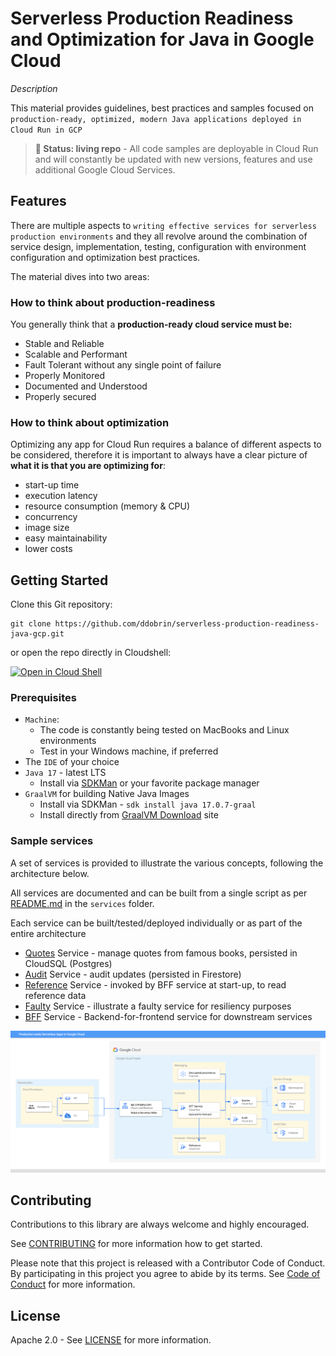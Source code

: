 # Serverless Production Readiness and Optimization for Java in Google Cloud

*Description*

This material provides guidelines, best practices and samples focused on `production-ready, optimized, modern Java applications deployed in Cloud Run in GCP`

> **🧪 Status: living repo** - All code samples are deployable in Cloud Run and will constantly be updated with new versions, features and use additional Google Cloud  Services.  

## Features
There are multiple aspects to `writing effective services for serverless production environments` and they all revolve around the combination of service design, implementation, testing, configuration with environment configuration and optimization best practices.

The material dives into two areas: 
### How to think about production-readiness
You generally think that a **production-ready cloud service must be:**
* Stable and Reliable
* Scalable and Performant
* Fault Tolerant without any single point of failure
* Properly Monitored
* Documented and Understood
* Properly secured

### How to think about optimization
Optimizing any app for Cloud Run requires a balance of different aspects to be considered, therefore it is important to always have a clear picture of **what it is that you are optimizing for**:
* start-up time
* execution latency
* resource consumption (memory & CPU)
* concurrency
* image size
* easy maintainability
* lower costs

## Getting Started
Clone this Git repository:
```shell
git clone https://github.com/ddobrin/serverless-production-readiness-java-gcp.git
```
or open the repo directly in Cloudshell:

[![Open in Cloud Shell](https://gstatic.com/cloudssh/images/open-btn.svg)](https://ssh.cloud.google.com/cloudshell/editor?cloudshell_git_repo=https://github.com/ddobrin/serverless-production-readiness-java-gcp.git)

### Prerequisites
* `Machine`:
  * The code is constantly being tested on MacBooks and Linux environments
  * Test in your Windows machine, if preferred
* The `IDE` of your choice
* `Java 17` - latest LTS 
  * Install via [SDKMan](https://sdkman.io/install) or your favorite package manager
* `GraalVM` for building Native Java Images 
  * Install via SDKMan - `sdk install java 17.0.7-graal`
  * Install directly from [GraalVM Download](https://www.graalvm.org/downloads/) site 

### Sample services 
A set of services is provided to illustrate the various concepts, following the architecture below.

All services are documented and can be built from a single script as per [README.md](services/README.md) in the `services` folder.

Each service can be built/tested/deployed individually or as part of the entire architecture
* [Quotes](services/quotes/README.md) Service - manage quotes from famous books, persisted in CloudSQL (Postgres)
* [Audit](services/audit/README.md) Service - audit updates (persisted in Firestore)
* [Reference](services/reference/README.md) Service - invoked by BFF service at start-up, to read reference data
* [Faulty](services/faulty/README.md) Service - illustrate a faulty service for resiliency purposes
* [BFF](services/bff/README.md) Service - Backend-for-frontend service for downstream services

![App](images/prod-readiness1.png)

## Contributing

Contributions to this library are always welcome and highly encouraged.

See [CONTRIBUTING](CONTRIBUTING.md) for more information how to get started.

Please note that this project is released with a Contributor Code of Conduct. By participating in
this project you agree to abide by its terms. See [Code of Conduct](CODE_OF_CONDUCT.md) for more
information.

## License

Apache 2.0 - See [LICENSE](LICENSE) for more information.